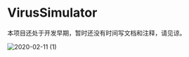 # VirusSimulator

本项目还处于开发早期，暂时还没有时间写文档和注释，请见谅。


![2020-02-11 (1)](https://user-images.githubusercontent.com/7631912/74221504-3d710a80-4ced-11ea-900f-e6ea9774f4a3.png)
